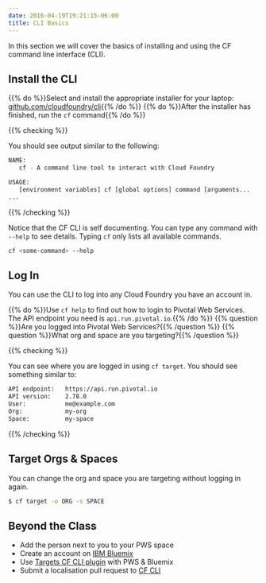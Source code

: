 ```yaml
---
date: 2016-04-19T19:21:15-06:00
title: CLI Basics
---
```


In this section we will cover the basics of installing and using the CF command line interface (CLI).

## Install the CLI

{{% do %}}Select and install the appropriate installer for your laptop: [github.com/cloudfoundry/cli](https://github.com/cloudfoundry/cli#downloads){{% /do %}}
{{% do %}}After the installer has finished, run the `cf` command{{% /do %}}

{{% checking %}}

You should see output similar to the following:

```sh
NAME:
   cf - A command line tool to interact with Cloud Foundry

USAGE:
   [environment variables] cf [global options] command [arguments...
...
```

{{% /checking %}}

Notice that the CF CLI is self documenting.  You can type any command with `--help` to see details.  Typing `cf` only lists all available commands.

```sh
cf <some-command> --help
```

## Log In

You can use the CLI to log into any Cloud Foundry you have an account in.

{{% do %}}Use `cf help` to find out how to login to Pivotal Web Services. The API endpoint you need is `api.run.pivotal.io`.{{% /do %}}
{{% question %}}Are you logged into Pivotal Web Services?{{% /question %}}
{{% question %}}What org and space are you targeting?{{% /question %}}

{{% checking %}}

You can see where you are logged in using `cf target`. You should see something similar to:

```sh
API endpoint:   https://api.run.pivotal.io
API version:    2.78.0
User:           me@example.com
Org:            my-org
Space:          my-space
```

{{% /checking %}}

## Target Orgs & Spaces

You can change the org and space you are targeting without logging in again.

```bash
$ cf target -o ORG -s SPACE
```

## Beyond the Class

  * Add the person next to you to your PWS space
  * Create an account on [IBM Bluemix](https://console.ng.bluemix.net/registration/)
  * Use [Targets CF CLI plugin](https://github.com/guidowb/cf-targets-plugin) with PWS &amp; Bluemix
  * Submit a localisation pull request to [CF CLI](https://github.com/cloudfoundry/cli/blob/master/cf/i18n/README-i18n.md)
